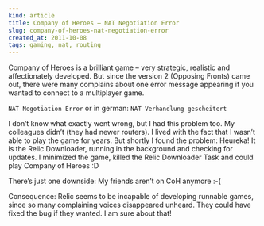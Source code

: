 ```yaml
---
kind: article
title: Company of Heroes – NAT Negotiation Error
slug: company-of-heroes-nat-negotiation-error
created_at: 2011-10-08
tags: gaming, nat, routing
---
```


Company of Heroes is a brilliant game – very strategic, realistic and affectionately developed. 
But since the version 2 (Opposing Fronts) came out, there were many complains about one 
error message appearing if you wanted to connect to a multiplayer game.

`NAT Negotiation Error` or in german: `NAT Verhandlung gescheitert`

I don’t know what exactly went wrong, but I had this problem too. 
My colleagues didn’t (they had newer routers).
I lived with the fact that I wasn’t able to play the game for years. 
But shortly I found the problem: Heureka! It is the Relic Downloader, 
running in the background and checking for updates. I minimized the game, 
killed the Relic Downloader Task and could play Company of Heroes :D

There’s just one downside: My friends aren’t on CoH anymore :-(

Consequence: Relic seems to be incapable of developing runnable games, 
since so many complaining voices disappeared unheard. They could have 
fixed the bug if they wanted. I am sure about that!
